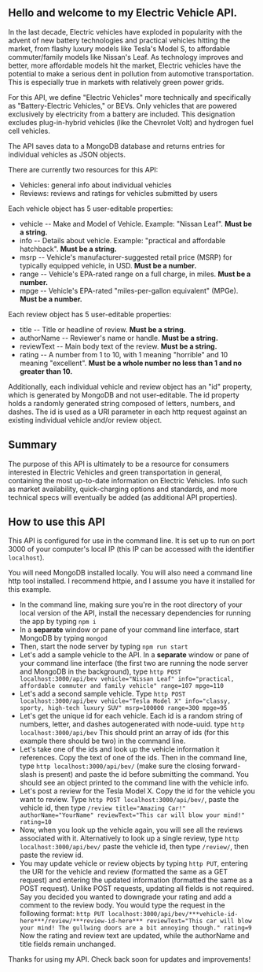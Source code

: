 ## Hello and welcome to my Electric Vehicle API.

In the last decade, Electric vehicles have exploded in popularity with the advent of new battery technologies and practical vehicles hitting the market, from flashy luxury models like Tesla's Model S, to affordable commuter/family models like Nissan's Leaf. As technology improves and better, more affordable models hit the market, Electric vehicles have the potential to make a serious dent in pollution from automotive transportation. This is especially true in markets with relatively green power grids.

For this API, we define "Electric Vehicles" more technically and specifically as "Battery-Electric Vehicles," or BEVs. Only vehicles that are powered exclusively by electricity from a battery are included. This designation excludes plug-in-hybrid vehicles (like the Chevrolet Volt) and hydrogen fuel cell vehicles.

The API saves data to a MongoDB database and returns entries for individual vehicles as JSON objects.

There are currently two resources for this API:
  * Vehicles: general info about individual vehicles
  * Reviews: reviews and ratings for vehicles submitted by users

Each vehicle object has 5 user-editable properties:
  * vehicle -- Make and Model of Vehicle. Example: "Nissan Leaf". **Must be a string.**
  * info -- Details about vehicle. Example: "practical and affordable hatchback". **Must be a string.**
  * msrp -- Vehicle's manufacturer-suggested retail price (MSRP) for typically equipped vehicle, in USD. **Must be a number.**
  * range -- Vehicle's EPA-rated range on a full charge, in miles. **Must be a number.**
  * mpge -- Vehicle's EPA-rated "miles-per-gallon equivalent" (MPGe). **Must be a number.**

Each review object has 5 user-editable properties:
  * title -- Title or headline of review. **Must be a string.**
  * authorName -- Reviewer's name or handle. **Must be a string.**
  * reviewText -- Main body text of the review. **Must be a string.**
  * rating -- A number from 1 to 10, with 1 meaning "horrible" and 10 meaning "excellent". **Must be a whole number no less than 1 and no greater than 10.**

Additionally, each individual vehicle and review object has an "id" property, which is generated by MongoDB and not user-editable. The id property holds a randomly generated string composed of letters, numbers, and dashes. The id is used as a URI parameter in each http request against an existing individual vehicle and/or review object.

## Summary

The purpose of this API is ultimately to be a resource for consumers interested in Electric Vehicles and green transportation in general, containing the most up-to-date information on Electric Vehicles. Info such as market availability, quick-charging options and standards, and more technical specs will eventually be added (as additional API properties).


## How to use this API

This API is configured for use in the command line. It is set up to run on port 3000 of your computer's local IP (this IP can be accessed with the identifier `localhost`).

You will need MongoDB installed locally. You will also need a command line http tool installed. I recommend httpie, and I assume you have it installed for this example.

  * In the command line, making sure you're in the root directory of your local version of the API, install the necessary dependencies for running the app by typing `npm i`
  * In a **separate** window or pane of your command line interface, start MongoDB by typing `mongod`
  * Then, start the node server by typing `npm run start`
  * Let's add a sample vehicle to the API. In a **separate** window or pane of your command line interface (the first two are running the node server and MongoDB in the background), type `http POST localhost:3000/api/bev vehicle="Nissan Leaf" info="practical, affordable commuter and family vehicle" range=107 mpge=110`
  * Let's add a second sample vehicle. Type `http POST localhost:3000/api/bev vehicle="Tesla Model X" info="classy, sporty, high-tech luxury SUV" msrp=100000 range=300 mpge=95`
  * Let's get the unique id for each vehicle. Each id is a random string of numbers, letter, and dashes autogenerated with node-uuid. type `http localhost:3000/api/bev` This should print an array of ids (for this example there should be two) in the command line.
  * Let's take one of the ids and look up the vehicle information it references. Copy the text of one of the ids. Then in the command line, type `http localhost:3000/api/bev/` (make sure the closing forward-slash is present) and paste the id before submitting the command. You should see an object printed to the command line with the vehicle info.
  * Let's post a review for the Tesla Model X. Copy the id for the vehicle you want to review. Type `http POST localhost:3000/api/bev/`, paste the vehicle id, then type `/review title="Amazing Car!" authorName="YourName" reviewText="This car will blow your mind!" rating=10`
  * Now, when you look up the vehicle again, you will see all the reviews associated with it. Alternatively to look up a single review, type `http localhost:3000/api/bev/` paste the vehicle id, then type `/review/`, then paste the review id.
  * You may update vehicle or review objects by typing `http PUT`, entering the URI for the vehicle and review (formatted the same as a GET request) and entering the updated information (formatted the same as a POST request). Unlike POST requests, updating all fields is not required. Say you decided you wanted to downgrade your rating and add a comment to the review body. You would type the request in the following format: `http PUT localhost:3000/api/bev/***vehicle-id-here***/review/***review-id-here*** reviewText="This car will blow your mind! The gullwing doors are a bit annoying though." rating=9` Now the rating and review text are updated, while the authorName and title fields remain unchanged.

  Thanks for using my API. Check back soon for updates and improvements!
